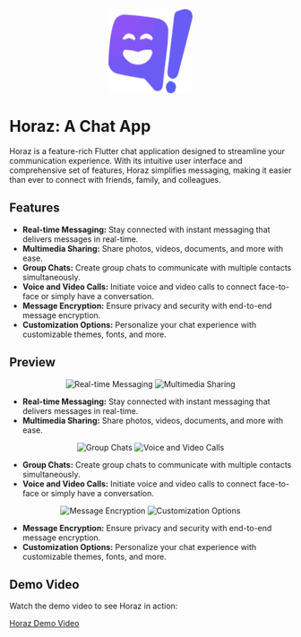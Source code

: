 
<div align="center">
  <img src="assets/app-logo.png" alt="Horaz App Icon" width="150" height="150"/>
</div>


# Horaz: A Chat App

Horaz is a feature-rich Flutter chat application designed to streamline your communication experience. With its intuitive user interface and comprehensive set of features, Horaz simplifies messaging, making it easier than ever to connect with friends, family, and colleagues.

## Features

- **Real-time Messaging:** Stay connected with instant messaging that delivers messages in real-time.
- **Multimedia Sharing:** Share photos, videos, documents, and more with ease.
- **Group Chats:** Create group chats to communicate with multiple contacts simultaneously.
- **Voice and Video Calls:** Initiate voice and video calls to connect face-to-face or simply have a conversation.
- **Message Encryption:** Ensure privacy and security with end-to-end message encryption.
- **Customization Options:** Personalize your chat experience with customizable themes, fonts, and more.

## Preview

<div align="center">
  <img src="screenshots/real_time_messaging.png" alt="Real-time Messaging" width="400" height="auto"/>
  <img src="screenshots/multimedia_sharing.png" alt="Multimedia Sharing" width="400" height="auto"/>
</div>

- **Real-time Messaging:** Stay connected with instant messaging that delivers messages in real-time.
- **Multimedia Sharing:** Share photos, videos, documents, and more with ease.

<div align="center">
  <img src="screenshots/group_chats.png" alt="Group Chats" width="400" height="auto"/>
  <img src="screenshots/voice_video_calls.png" alt="Voice and Video Calls" width="400" height="auto"/>
</div>

- **Group Chats:** Create group chats to communicate with multiple contacts simultaneously.
- **Voice and Video Calls:** Initiate voice and video calls to connect face-to-face or simply have a conversation.

<div align="center">
  <img src="screenshots/message_encryption.png" alt="Message Encryption" width="400" height="auto"/>
  <img src="screenshots/customization_options.png" alt="Customization Options" width="400" height="auto"/>
</div>

- **Message Encryption:** Ensure privacy and security with end-to-end message encryption.
- **Customization Options:** Personalize your chat experience with customizable themes, fonts, and more.

## Demo Video

Watch the demo video to see Horaz in action:

[Horaz Demo Video](https://example.com)
